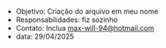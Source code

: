 - Objetivo: Criação do arquivo em meu nome
- Responsabilidades: fiz sozinho
- Contato: Inclua max-will-94@hotmail.com
- data: 29/04/2025